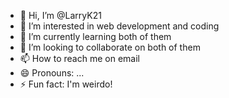 - 👋 Hi, I’m @LarryK21
- 👀 I’m interested in web development and coding
- 🌱 I’m currently learning both of them
- 💞️ I’m looking to collaborate on both of them
- 📫 How to reach me on email
- 😄 Pronouns: ...
- ⚡ Fun fact: I'm weirdo!

<!---
LarryK21/LarryK21 is a ✨ special ✨ repository because its `README.md` (this file) appears on your GitHub profile.
You can click the Preview link to take a look at your changes.
--->
